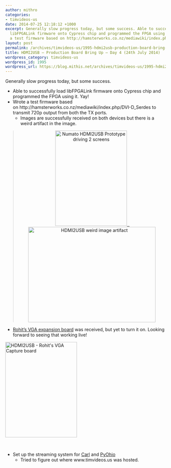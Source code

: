 ```yaml
---
author: mithro
categories:
- timvideos-us
date: 2014-07-25 12:18:12 +1000
excerpt: Generally slow progress today, but some success. Able to successfully load
  libFPGALink firmware onto Cypress chip and programmed the FPGA using it. Yay! Wrote
  a test firmware based on http://hamsterworks.co.nz/mediawiki/index.php/DVI-D_Serdes...
layout: post
permalink: /archives/timvideos-us/1995-hdmi2usb-production-board-bring-up-day-4-24th-july-2014
title: HDMI2USB – Production Board Bring Up – Day 4 (24th July 2014)
wordpress_category: timvideos-us
wordpress_id: 1995
wordpress_url: https://blog.mithis.net/archives/timvideos-us/1995-hdmi2usb-production-board-bring-up-day-4-24th-july-2014
---
```


<div class="entry-content">
<p>Generally slow progress today, but some success.</p>
<ul>
<li>Able to successfully load libFPGALink firmware onto Cypress chip and programmed the FPGA using it. Yay!</li>
<li>Wrote a test firmware based on http://hamsterworks.co.nz/mediawiki/index.php/DVI-D_Serdes to transmit 720p output from both the TX ports.
<ul>
<li>Images are successfully received on both devices but there is a weird artifact in the image.</li>
</ul>
</li>
</ul>
<blockquote>
<p style="text-align: center;"> <a href="{{ "/assets/images/wp-content/uploads/2014/07/IMG_20140725_0029322.jpg" | relative_url }}"><img alt="Numato HDMI2USB Prototype driving 2 screens" class="alignnone wp-image-1997 size-medium" height="300" sizes="(max-width: 225px) 100vw, 225px" src="{{ "/assets/images/wp-content/uploads/2014/07/IMG_20140725_0029322-225x300.jpg" | relative_url }}" srcset="/assets/images/wp-content/uploads/2014/07/IMG_20140725_0029322-225x300.jpg 225w, https://blog.mithis.net/wp-content/uploads/2014/07/IMG_20140725_0029322-768x1024.jpg 768w, https://blog.mithis.net/wp-content/uploads/2014/07/IMG_20140725_0029322-900x1200.jpg 900w" width="225"/>  <img alt="HDMI2USB weird image artifact" class="alignnone wp-image-1998" height="300" sizes="(max-width: 400px) 100vw, 400px" src="{{ "/assets/images/wp-content/uploads/2014/07/IMG_20140725_003008-300x225.jpg" | relative_url }}" srcset="/assets/images/wp-content/uploads/2014/07/IMG_20140725_003008-300x225.jpg 300w, https://blog.mithis.net/wp-content/uploads/2014/07/IMG_20140725_003008-1024x768.jpg 1024w, https://blog.mithis.net/wp-content/uploads/2014/07/IMG_20140725_003008-900x675.jpg 900w" width="400"/></a></p>
</blockquote>
<ul>
<li><a href="http://dreamsxtrinsic.blogspot.com.au/">Rohit’s VGA expansion board</a> was received, but yet to turn it on. Looking forward to seeing that working live!</li>
</ul>
<p><a href="{{ "/assets/images/wp-content/uploads/2014/07/IMG_20140725_010725.jpg" | relative_url }}"><img alt="HDMI2USB - Rohit's VGA Capture board" class="aligncenter wp-image-2000 size-medium" height="300" sizes="(max-width: 225px) 100vw, 225px" src="{{ "/assets/images/wp-content/uploads/2014/07/IMG_20140725_010725-225x300.jpg" | relative_url }}" srcset="/assets/images/wp-content/uploads/2014/07/IMG_20140725_010725-225x300.jpg 225w, https://blog.mithis.net/wp-content/uploads/2014/07/IMG_20140725_010725-768x1024.jpg 768w, https://blog.mithis.net/wp-content/uploads/2014/07/IMG_20140725_010725-900x1200.jpg 900w" width="225"/></a></p>
<p> </p>
<ul>
<li>Set up the streaming system for <a href="http://nextdayvideo.com">Carl</a> and <a href="http://www.pyohio.org/">PyOhio</a>
<ul>
<li>Tried to figure out where www.timvideos.us was hosted.</li>
</ul>
</li>
</ul>
</div>